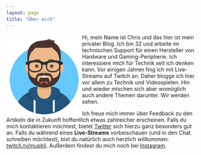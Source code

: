 ```yaml
---
layout: page
title: "Über mich"
---
```


<img src="/assets/me.png" width="200" style="float:left">

Hi, mein Name ist Chris und das hier ist mein privater Blog. Ich bin 32 und arbeite im technischen Support für einen Hersteller von Hardware und Gaming-Peripherie. Ich interessiere mich für Technik seit ich denken kann. Vor einigen Jahren fing ich mit Live-Streams auf Twitch an. Daher blogge ich hier vor allem zu Technik und Videospielen. Hin und wieder mischen sich aber womöglich auch andere Themen darunter. Wir werden sehen.

Ich freue mich immer über Feedback zu den Artikeln die in Zukunft hoffentlich etwas zahlreicher erscheinen. Falls du mich kontaktieren möchtest, bietet [Twitter](https://www.twitter.com/muphli) sich hierzu ganz besonders gut an. Falls du während eines **Live-Streams** vorbeischauen (und in den Chat schreiben möchtest), bist du natürlich auch herzlich willkommen: [twitch.tv/muphli](https://www.twitch.tv/muphli). Außerdem findest du mich noch bei [Instagram](https://www.instagram.com/muphli).
